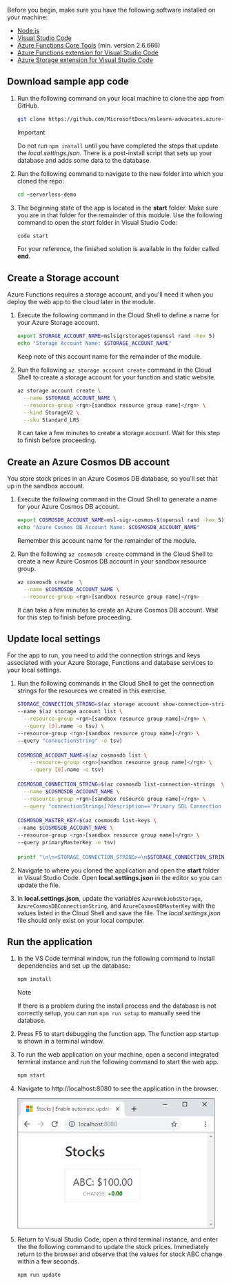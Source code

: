 Before you begin, make sure you have the following software installed on your machine:

- [Node.js](https://nodejs.org/download/)
- [Visual Studio Code](https://code.visualstudio.com/download)
- [Azure Functions Core Tools](https://github.com/Azure/azure-functions-core-tools) (min. version 2.6.666)
- [Azure Functions extension for Visual Studio Code](https://marketplace.visualstudio.com/items?itemName=ms-azuretools.vscode-azurefunctions)
- [Azure Storage extension for Visual Studio Code](https://marketplace.visualstudio.com/items?itemName=ms-azuretools.vscode-azurestorage)

## Download sample app code

1. Run the following command on your local machine to clone the app from GitHub.

    ```bash
    git clone https://github.com/MicrosoftDocs/mslearn-advocates.azure-functions-and-signalr. ~serverless-demo
    ```

    > [!IMPORTANT]
    > Do not run `npm install` until you have completed the steps that update the *local.settings.json*. There is a post-install script that sets up your database and adds some data to the database.

1. Run the following command to navigate to the new folder into which you cloned the repo:

    ```bash
    cd ~serverless-demo
    ```

1. The beginning state of the app is located in the **start** folder. Make sure you are in that folder for the remainder of this module. Use the following command to open the *start* folder in Visual Studio Code:

    ```bash
    code start
    ```

    For your reference, the finished solution is available in the folder called **end**.

## Create a Storage account

Azure Functions requires a storage account, and you'll need it when you deploy the web app to the cloud later in the module.

1. Execute the following command in the Cloud Shell to define a name for your Azure Storage account.

    ```bash
    export STORAGE_ACCOUNT_NAME=mslsigrstorage$(openssl rand -hex 5)
    echo "Storage Account Name: $STORAGE_ACCOUNT_NAME"
    ```

    Keep note of  this  account name for the remainder of the module.

1. Run the following `az storage account create` command in the Cloud Shell to create a storage account for your function and static website.

    ```bash
    az storage account create \
      --name $STORAGE_ACCOUNT_NAME \
      --resource-group <rgn>[sandbox resource group name]</rgn> \
      --kind StorageV2 \
      --sku Standard_LRS
    ```

    It can take a few minutes to create a storage account. Wait for this step to finish before proceeding.

## Create an Azure Cosmos DB account

You store stock prices in an Azure Cosmos DB database, so you'll set that up in the sandbox account.

1. Execute the following command in the Cloud Shell to generate a name for your Azure Cosmos DB account.

    ```bash
    export COSMOSDB_ACCOUNT_NAME=msl-sigr-cosmos-$(openssl rand -hex 5)
    echo "Azure Cosmos DB Account Name: $COSMOSDB_ACCOUNT_NAME"
    ```

    Remember this  account name for the remainder of the module.

1. Run the following `az cosmosdb create` command in the Cloud Shell to create a new Azure Cosmos DB account in your sandbox resource group. 

    ```bash
    az cosmosdb create  \
      --name $COSMOSDB_ACCOUNT_NAME \
      --resource-group <rgn>[sandbox resource group name]</rgn>
    ```

    It can take a few minutes to create an Azure Cosmos DB account. Wait for this step to finish before proceeding.

## Update local settings

For the app to run, you need to add the connection strings and keys associated with your Azure Storage, Functions and database services to your local settings.

1. Run the following commands in the Cloud Shell to get the connection strings for the resources we created in this exercise.

    ```bash
    STORAGE_CONNECTION_STRING=$(az storage account show-connection-string \
    --name $(az storage account list \
      --resource-group <rgn>[sandbox resource group name]</rgn> \
      --query [0].name -o tsv) \
    --resource-group <rgn>[sandbox resource group name]</rgn> \
    --query "connectionString" -o tsv)

    COSMOSDB_ACCOUNT_NAME=$(az cosmosdb list \
        --resource-group <rgn>[sandbox resource group name]</rgn> \
        --query [0].name -o tsv)

    COSMOSDB_CONNECTION_STRING=$(az cosmosdb list-connection-strings  \
      --name $COSMOSDB_ACCOUNT_NAME \
      --resource-group <rgn>[sandbox resource group name]</rgn> \
      --query "connectionStrings[?description=='Primary SQL Connection String'].connectionString" -o tsv)

    COSMOSDB_MASTER_KEY=$(az cosmosdb list-keys \
    --name $COSMOSDB_ACCOUNT_NAME \
    --resource-group <rgn>[sandbox resource group name]</rgn> \
    --query primaryMasterKey -o tsv)

    printf "\n\n<STORAGE_CONNECTION_STRING>=\n$STORAGE_CONNECTION_STRING\n\n<COSMOSDB_CONNECTION_STRING>=\n$COSMOSDB_CONNECTION_STRING\n\n<COSMOSDB_MASTER_KEY>=\n$COSMOSDB_MASTER_KEY\n\n"
    ```

1. Navigate to where you cloned the application and open the **start** folder in Visual Studio Code. Open **local.settings.json** in the editor so you can update the file.

1. In **local.settings.json**, update the variables `AzureWebJobsStorage`, `AzureCosmosDBConnectionString`, and `AzureCosmosDBMasterKey` with the values listed in the Cloud Shell and save the file. The *local.settings.json* file should only exist on your local computer.

## Run the application

1. In the VS Code terminal window, run the following command to install dependencies and set up the database:

    ```bash
    npm install
    ```

    > [!NOTE]
    > If there is a problem during the install process and the database is not correctly setup, you can run `npm run setup` to manually seed the database.

1. Press F5 to start debugging the function app. The function app startup is shown in a terminal window.

1. To run the web application on your machine, open a second integrated terminal instance and run the following command to start the web app.

    ```bash
    npm start
    ```

1. Navigate to http://localhost:8080 to see the application in the browser.

    ![Beginning state of serverless web app](../media/serverless-app-beginning-state.png)

1. Return to Visual Studio Code, open a third terminal instance, and enter the the following command to update the stock prices. Immediately return to the browser and observe that the values for stock ABC change within a few seconds.

    ```bash
    npm run update
    ```

<!--
    REVIEW:
    I would add in an instruction here to tell the learner how to update the  ABC stock price or add another one to the database, so we can see an update happening. I might be tempted to increase the polling delay so we can really see how polling has the potential to delay updates reaching the client.

    CONCLUSION:
    Added two more records in database seed.
-->
